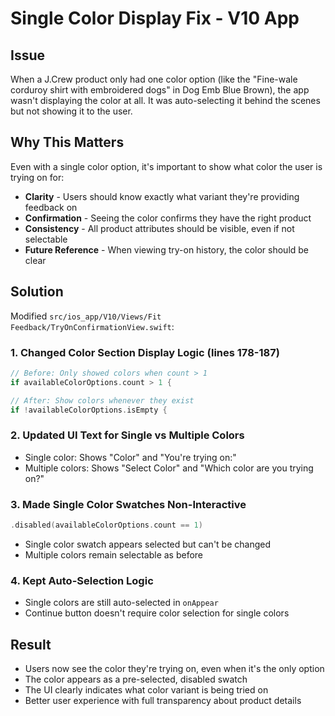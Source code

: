 # Single Color Display Fix - V10 App

## Issue
When a J.Crew product only had one color option (like the "Fine-wale corduroy shirt with embroidered dogs" in Dog Emb Blue Brown), the app wasn't displaying the color at all. It was auto-selecting it behind the scenes but not showing it to the user.

## Why This Matters
Even with a single color option, it's important to show what color the user is trying on for:
- **Clarity** - Users should know exactly what variant they're providing feedback on
- **Confirmation** - Seeing the color confirms they have the right product
- **Consistency** - All product attributes should be visible, even if not selectable
- **Future Reference** - When viewing try-on history, the color should be clear

## Solution
Modified `src/ios_app/V10/Views/Fit Feedback/TryOnConfirmationView.swift`:

### 1. Changed Color Section Display Logic (lines 178-187)
```swift
// Before: Only showed colors when count > 1
if availableColorOptions.count > 1 {

// After: Show colors whenever they exist
if !availableColorOptions.isEmpty {
```

### 2. Updated UI Text for Single vs Multiple Colors
- Single color: Shows "Color" and "You're trying on:"
- Multiple colors: Shows "Select Color" and "Which color are you trying on?"

### 3. Made Single Color Swatches Non-Interactive
```swift
.disabled(availableColorOptions.count == 1)
```
- Single color swatch appears selected but can't be changed
- Multiple colors remain selectable as before

### 4. Kept Auto-Selection Logic
- Single colors are still auto-selected in `onAppear`
- Continue button doesn't require color selection for single colors

## Result
- Users now see the color they're trying on, even when it's the only option
- The color appears as a pre-selected, disabled swatch
- The UI clearly indicates what color variant is being tried on
- Better user experience with full transparency about product details
